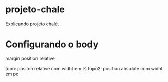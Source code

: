 # projeto-chale

Explicando projeto chalé.

# Configurando o body
margin 
position
relative

topo: positon relative com widht em %
topo2: position absolute com widht em px